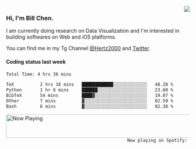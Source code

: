 <img  align="right" src="https://github-readme-stats.vercel.app/api?username=BillChen2k&show_icons=false&count_private=true&hide_title=true">

### Hi, I'm Bill Chen.

I am currently doing research on Data Visualization and I'm interested in building softwares on Web and iOS platforms.

You can find me in my Tg Channel [@Hertz2000](https://t.me/Hertz2000) and [Twitter](https://twitter.com/billchen2k).

#### Coding status last week

<!--START_SECTION:waka-->

```txt
Total Time: 4 hrs 36 mins

TeX          2 hrs 16 mins   ████████████░░░░░░░░░░░░░   48.28 %
Python       1 hr 6 mins     ██████░░░░░░░░░░░░░░░░░░░   23.60 %
BibTeX       54 mins         ████▓░░░░░░░░░░░░░░░░░░░░   19.07 %
Other        7 mins          ▓░░░░░░░░░░░░░░░░░░░░░░░░   02.59 %
Bash         6 mins          ▓░░░░░░░░░░░░░░░░░░░░░░░░   02.38 %
```

<!--END_SECTION:waka-->


<div>
<a href="https://spotify-now-playing.billchen2k.vercel.app/now-playing?open">
   <img align="right" src="https://spotify-now-playing.billchen2k.vercel.app/now-playing" width="540" height="64" alt="Now Playing">
</a>
</div>

<div>
<p align="right"><code>Now playing on Spotify: </code></p>
</div>

<!--
**BillChen2K/BillChen2K** is a ✨ _special_ ✨ repository because its `README.md` (this file) appears on your GitHub profile.

Here are some ideas to get you started:

- 🔭 I’m currently working on ...
- 🌱 I’m currently learning ...
- 👯 I’m looking to collaborate on ...
- 🤔 I’m looking for help with ...
- 💬 Ask me about ...
- 📫 How to reach me: ...
- 😄 Pronouns: ...
- ⚡ Fun fact: ...
-->

